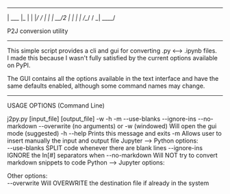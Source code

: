 ______  ___
| ___ \|_  |
| |_/ /  | |
|  __/2  | |
| |  /\__/ /
\_|  \____/

P2J conversion utility

----------------------------------------------------------------------
This simple script provides a cli and gui for converting .py <--> .ipynb files.  
I made this because I wasn't fully satisfied by the current options available on PyPI.  



The GUI contains all the options available in the text interface and have the same defaults enabled, although some command names may change.  


----------------------------------------------------------------------

USAGE OPTIONS (Command Line)

j2py.py [input_file] [output_file] -w -h -m --use-blanks --ignore-ins --no-markdown --overwrite
 (no arguments) or -w (windowed)
        Will open the gui mode (suggested)
 -h --help
        Prints this message and exits
 -m
        Allows user to insert manually the input and output file
  Jupyter --> Python options:  
--use-blanks
        SPLIT code whenever there are blank lines
--ignore-ins
        IGNORE the In[#] separators when
--no-markdown
        Will NOT try to convert markdown snippets to code
  Python --> Jupyter options:  

  Other options:  
    --overwrite
        Will OVERWRITE the destination file if already in the system